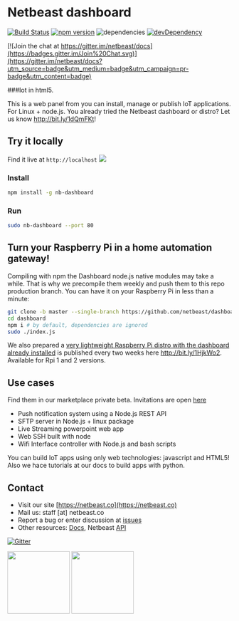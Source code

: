 # Netbeast dashboard

[![Build Status](https://travis-ci.org/netbeast/dashboard.svg)](https://travis-ci.org/netbeast/dashboard)
[![npm version](https://badge.fury.io/js/nb-dashboard.svg)](https://badge.fury.io/js/nb-dashboard)
![dependencies](https://david-dm.org/netbeast/dashboard.svg)
[![devDependency](https://david-dm.org/netbeast/dashboard/dev-status.svg)](https://david-dm.org/netbeast/dashboard#info=devDependencies)

[![Join the chat at https://gitter.im/netbeast/docs](https://badges.gitter.im/Join%20Chat.svg)](https://gitter.im/netbeast/docs?utm_source=badge&utm_medium=badge&utm_campaign=pr-badge&utm_content=badge)

###Iot in html5.

This is a web panel from you can install, manage or publish IoT applications. For Linux + node.js. You already tried the Netbeast dashboard or distro? Let us know http://bit.ly/1dQmFKt!

## Try it locally
Find it live at `http://localhost`
<img src="https://github.com/netbeast/dashboard/blob/master/web/img/general_demo.gif?raw=true">
</img>

### Install
``` bash
npm install -g nb-dashboard
```

### Run
```bash
sudo nb-dashboard --port 80
```

## Turn your Raspberry Pi in a home automation gateway!

Compiling with npm the Dashboard node.js native modules may take a while. That is why we precompile them weekly and push them to this repo production branch. You can have it on your Raspberry Pi in less than a minute:

```bash
git clone -b master --single-branch https://github.com/netbeast/dashboard/
cd dashboard
npm i # by default, dependencies are ignored
sudo ./index.js
```

We also prepared a <u>very lightweight Raspberry Pi distro with the dashboard already installed</u> is published every two weeks here http://bit.ly/1HjkWo2. Available for Rpi 1 and 2 versions.

## Use cases
Find them in our marketplace private beta. Invitations are open <a target="_blank" href="http://bit.ly/1ENxgvq">here</a>
* Push notification system using a Node.js REST API
* SFTP server in Node.js + linux package
* Live Streaming powerpoint web app
* Web SSH built with node
* Wifi Interface  controller with Node.js and bash scripts

You can build IoT apps using only web technologies: javascript and HTML5! Also we hace tutorials at our docs to build apps with python.

## Contact
* Visit our site [https://netbeast.co](https://netbeast.co)
* Mail us: staff [at] netbeast.co
* Report a bug or enter discussion at [issues](https://github.com/netbeast/docs/issues)
* Other resources: [Docs](https://github.com/netbeast/docs/wiki), Netbeast [API](https://github.com/netbeast/API)

[![Gitter](https://badges.gitter.im/Join%20Chat.svg)](https://gitter.im/netbeast/docs?utm_source=badge&utm_medium=badge&utm_campaign=pr-badge)


<img src="https://github.com/netbeast/docs/blob/master/img/open-source.png?raw=true" height="140px" width="auto"/>
<img src="https://github.com/netbeast/docs/blob/master/img/open-hw.png?raw=true" height="140px" width="auto"/>
